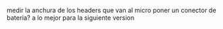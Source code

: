 medir la anchura de los headers que van al micro
poner un conector de bateria? a lo mejor para la siguiente version
